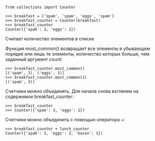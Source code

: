 
```
from collections import Counter
```

```
>>> breakfast = ['spam', 'spam', 'eggs', 'spam']
>>> breakfast_counter = Counter(breakfast)
>>> breakfast_counter
Counter({'spam': 3, 'eggs': 1})
```
Считает количество элементов в списке

Функция most_common() возвращает все элементы в убывающем порядке или
лишь те элементы, количество которых больше, чем заданный аргумент count:

```
>>> breakfast_counter.most_common()
[('spam', 3), ('eggs', 1)]
>>> breakfast_counter.most_common(1)
[('spam', 3)]
```

Счетчики можно объединять. Для начала снова взглянем на содержимое
breakfast_counter:

```
>>> breakfast_counter
>>> Counter({'spam': 3, 'eggs': 1})
```

Счетчики можно объединить с помощью оператора +:
```
>>> breakfast_counter + lunch_counter
Counter({'spam': 3, 'eggs': 3, 'bacon': 1})
```
